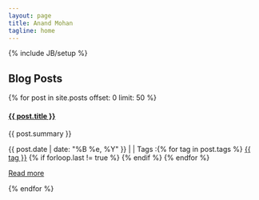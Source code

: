 ```yaml
---
layout: page
title: Anand Mohan
tagline: home
---
```

{% include JB/setup %}

## Blog Posts

{% for post in site.posts offset: 0 limit: 50 %}
<div class="row">
      <div class="span12">
		<h4><strong><a href="{{ post.url }}">{{ post.title }}</a></strong></h4>      
        <p>
          {{ post.summary }}
        </p>
		<p>
          <i class="glyphicon glyphicon-calendar"></i> {{ post.date | date: "%B %e, %Y" }}
          | <i class="glyphicon glyphicon-comment"></i> <a href="http://www.anandm.in{{ post.url }}#disqus_thread" data-disqus-identifier="{{ post.url }}"></a>     
		  | <i class="glyphicon glyphicon-tags"></i> Tags :{% for tag in post.tags %} <a href="/tags.html#{{ tag }}-ref" rel="tooltip" title="View posts tagged with &quot;{{ tag }}&quot;"><span class="label label-info">{{ tag }}</span></a>  {% if forloop.last != true %} {% endif %} {% endfor %}		            
        </p>
        <p><a href="{{ post.url }}">Read more</a></p>
      </div>
</div>
{% endfor %}



